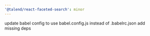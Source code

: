 ```yaml
---
'@talend/react-faceted-search': minor
---
```


update babel config to use babel.config.js instead of .babelrc.json
add missing deps
